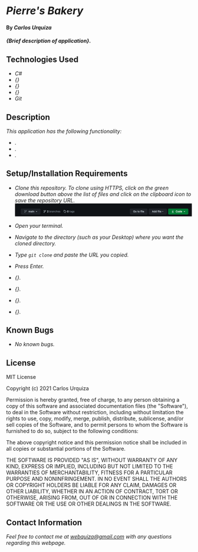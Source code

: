 # _Pierre's Bakery_

#### By _**Carlos Urquiza**_

#### _{Brief description of application}._

## Technologies Used

* _C#_
* _{}_
* _{}_
* _{}_
* _Git_



## Description

_This application has the following functionality:_

* _._
* _._
* _._

## Setup/Installation Requirements

* _Clone this repository. To clone using HTTPS, click on the green download button above the list of files and click on the clipboard icon to save the repository URL._
[![Clone button](assets/images/clone_button.png)](#)

* _Open your terminal._
* _Navigate to the directory (such as your Desktop) where you want the cloned directory._
* _Type `git clone` and paste the URL you copied._
* _Press Enter._
* _{}._
* _{}._
* _{}._
* _{}._


## Known Bugs

* _No known bugs._

## License

MIT License

Copyright (c) 2021 Carlos Urquiza

Permission is hereby granted, free of charge, to any person obtaining a copy
of this software and associated documentation files (the "Software"), to deal
in the Software without restriction, including without limitation the rights
to use, copy, modify, merge, publish, distribute, sublicense, and/or sell
copies of the Software, and to permit persons to whom the Software is
furnished to do so, subject to the following conditions:

The above copyright notice and this permission notice shall be included in all
copies or substantial portions of the Software.

THE SOFTWARE IS PROVIDED "AS IS", WITHOUT WARRANTY OF ANY KIND, EXPRESS OR
IMPLIED, INCLUDING BUT NOT LIMITED TO THE WARRANTIES OF MERCHANTABILITY,
FITNESS FOR A PARTICULAR PURPOSE AND NONINFRINGEMENT. IN NO EVENT SHALL THE
AUTHORS OR COPYRIGHT HOLDERS BE LIABLE FOR ANY CLAIM, DAMAGES OR OTHER
LIABILITY, WHETHER IN AN ACTION OF CONTRACT, TORT OR OTHERWISE, ARISING FROM,
OUT OF OR IN CONNECTION WITH THE SOFTWARE OR THE USE OR OTHER DEALINGS IN THE
SOFTWARE.

## Contact Information

_Feel free to contact me at webquiza@gmail.com with any questions regarding this webpage._